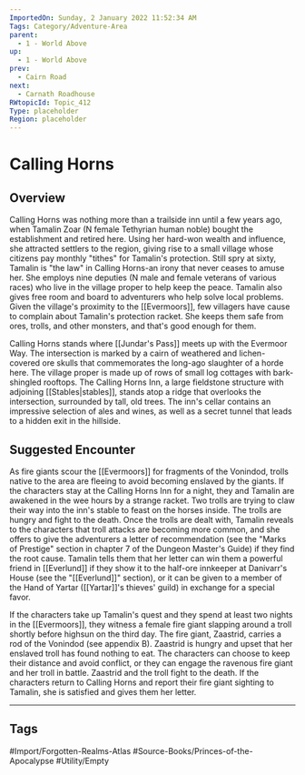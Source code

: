 ```yaml
---
ImportedOn: Sunday, 2 January 2022 11:52:34 AM
Tags: Category/Adventure-Area
parent:
  - 1 - World Above
up:
  - 1 - World Above
prev:
  - Cairn Road
next:
  - Carnath Roadhouse
RWtopicId: Topic_412
Type: placeholder
Region: placeholder
---
```

# Calling Horns
## Overview
Calling Horns was nothing more than a trailside inn until a few years ago, when Tamalin Zoar (N female Tethyrian human noble) bought the establishment and retired here. Using her hard-won wealth and influence, she attracted settlers to the region, giving rise to a small village whose citizens pay monthly "tithes" for Tamalin's protection. Still spry at sixty, Tamalin is "the law" in Calling Horns-an irony that never ceases to amuse her. She employs nine deputies (N male and female veterans of various races) who live in the village proper to help keep the peace. Tamalin also gives free room and board to adventurers who help solve local problems. Given the village's proximity to the [[Evermoors]], few villagers have cause to complain about Tamalin's protection racket. She keeps them safe from ores, trolls, and other monsters, and that's good enough for them.

Calling Horns stands where [[Jundar's Pass]] meets up with the Evermoor Way. The intersection is marked by a cairn of weathered and lichen-covered ore skulls that commemorates the long-ago slaughter of a horde here. The village proper is made up of rows of small log cottages with bark-shingled rooftops. The Calling Horns Inn, a large fieldstone structure with adjoining [[Stables|stables]], stands atop a ridge that overlooks the intersection, surrounded by tall, old trees. The inn's cellar contains an impressive selection of ales and wines, as well as a secret tunnel that leads to a hidden exit in the hillside.

## Suggested Encounter
As fire giants scour the [[Evermoors]] for fragments of the Vonindod, trolls native to the area are fleeing to avoid becoming enslaved by the giants. If the characters stay at the Calling Horns Inn for a night, they and Tamalin are awakened in the wee hours by a strange racket. Two trolls are trying to claw their way into the inn's stable to feast on the horses inside. The trolls are hungry and fight to the death. Once the trolls are dealt with, Tamalin reveals to the characters that troll attacks are becoming more common, and she offers to give the adventurers a letter of recommendation (see the "Marks of Prestige" section in chapter 7 of the Dungeon Master's Guide) if they find the root cause. Tamalin tells them that her letter can win them a powerful friend in [[Everlund]] if they show it to the half-ore innkeeper at Danivarr's House (see the "[[Everlund]]" section), or it can be given to a member of the Hand of Yartar ([[Yartar]]'s thieves' guild) in exchange for a special favor.

If the characters take up Tamalin's quest and they spend at least two nights in the [[Evermoors]], they witness a female fire giant slapping around a troll shortly before highsun on the third day. The fire giant, Zaastrid, carries a rod of the Vonindod (see appendix B). Zaastrid is hungry and upset that her enslaved troll has found nothing to eat. The characters can choose to keep their distance and avoid conflict, or they can engage the ravenous fire giant and her troll in battle. Zaastrid and the troll fight to the death. If the characters return to Calling Horns and report their fire giant sighting to Tamalin, she is satisfied and gives them her letter.


---
## Tags
#Import/Forgotten-Realms-Atlas #Source-Books/Princes-of-the-Apocalypse #Utility/Empty

